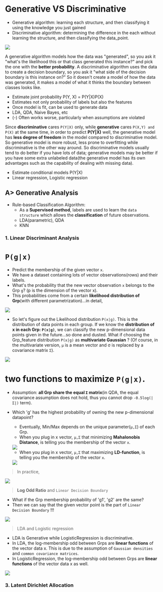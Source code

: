 # Generative VS Discriminative
 - Generative algorithm: learning each structure, and then classifying it using the knowledge you just gained
 - Discriminative algorithm: determining the difference in the each without learning the structure, and then classifying the data_point.
<img src="https://user-images.githubusercontent.com/31917400/52206132-3a894180-2871-11e9-8cdd-81ac93c74e1d.jpg" />

A generative algorithm models how the data was "generated", so you ask it "what's the likelihood this or that class generated this instance?" and pick the one with the **better probability**. A discriminative algorithm uses the data to create a decision boundary, so you ask it "what side of the decision boundary is this instance on?" So it doesn't create a model of how the data was generated, it makes a model of what it thinks the boundary between classes looks like.
 - Estimate joint probability P(Y, X) = P(Y|X)P(X)
 - Estimates not only probability of labels but also the features
 - Once model is fit, can be used to generate data
 - LDA, QDA, Naive Bayes, etc
 - (-) Often works worse, particularly when assumptions are violated

Since **discriminative** cares `P(Y|X)` only, while **generative** cares `P(X,Y) and P(X)` at the same time, in order to predict **P(Y|X)** well, the generative model has **less degree of freedom** in the model compared to discriminative model. So generative model is more robust, less prone to overfitting while discriminative is the other way around. So discriminative models usually tend to do better if you have lots of data; generative models may be better if you have some extra unlabeled data(the generative model has its own advantages such as the capability of dealing with missing data). 
 - Estimate conditional models P(Y|X)
 - Linear regression, Logistic regression




## A> Generative Analysis

 - Rule-based Classification Algorithm:
   - As a **Supervised method**, labels are used to learn the `data structure` which allows the **classification** of future observations.
   - LDA(parametric), QDA
   - KNN
### 1. Linear Discriminant Analysis
# `P(g|x)`
 - Predict the membership of the given vector `x`. 
 - We have a dataset containing lots of vector observations(rows) and their labels. 
 - What's the probability that the new vector observation `x` belongs to the Grp `g`? (p is the dimension of the vector x).
 - This probabilities come from a certain **likelihood distribution of Grp**(with different parametrization)...in detail, 
 <img src="https://user-images.githubusercontent.com/31917400/52278515-2156c280-294f-11e9-9bc2-6e40c4563b8f.jpg" />

 - So let's figure out the Likelihood distribution `P(x|g)`. This is the distribution of data points in each group. If we know the **distribution of x in each Grp: `P(x|g)`**, we can classify the new p-dimensional data points given in the future...so done and dusted. What if choosing the Grp_feature distribution `P(x|g)` as **multivariate Gaussian** ? (Of course, in the multivariate version, `µ` is a mean vector and σ is replaced by a covariance matrix `Σ`).
 <img src="https://user-images.githubusercontent.com/31917400/52270233-3d9b3500-2938-11e9-9585-63ef137328a4.jpg" />

# two functions to maximize `P(g|x)`.
 - Assumption: **all Grp share the equal `Σ` matrix**(in QDA, the equal covariance assumption does not hold, thus you cannot drop `-0.5log(|Σ|)` term).  
 - Which 'g' has the highest probability of owning the new p-dimensional datapoint? 
   - Eventually, Min/Max depends on the unique parameter(`µ,Σ`) of each Grp. 
   - When you plug in x vector, `µ,Σ` that minimizing **Mahalonobis Distance**, is telling you the membership of the vector `x`.  
   <img src="https://user-images.githubusercontent.com/31917400/52273637-57417a00-2942-11e9-8881-f7279ec947d4.jpg" />
   
   - When you plug in x vector, `µ,Σ` that maximizing **LD-function**, is telling you the membership of the vector `x`.
   <img src="https://user-images.githubusercontent.com/31917400/52273639-59a3d400-2942-11e9-900e-077ceabfb0b9.jpg" />
 
 > In practice,
 <img src="https://user-images.githubusercontent.com/31917400/52275738-4dbb1080-2948-11e9-9768-3da4a0c5c773.jpg" />

 > **Log Odd Ratio** and `Linear Decision Boundary`
   - What if the Grp membership probability of 'g1', 'g2' are the same? 
   - Then we can say that the given vector point is the part of `Linear Decision Boundary` !!!
   <img src="https://user-images.githubusercontent.com/31917400/52279937-9a0b4e00-2952-11e9-96b6-429365f02fe8.jpg" />

 > LDA and Logistic regression
   - LDA is Generative while LogisticRegression is discriminative.
   - In LDA, the log-membership odd between Grps are **linear functions** of the vector data x. This is due to the assumption of `Gaussian densities` and `common covariance matrices`.
   - In LogisticRegression, the log-membership odd between Grps are **linear functions** of the vector data x as well. 
   <img src="https://user-images.githubusercontent.com/31917400/52282688-e6f22300-2958-11e9-923a-5be3e22e8de9.jpg" />



### 3. Latent Dirichlet Allocation
















































































